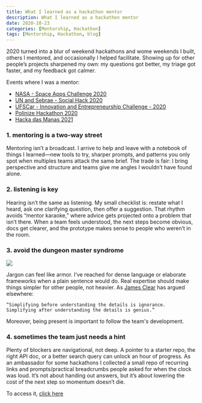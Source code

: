 ```yaml
---
title: What I learned as a hackathon mentor
description: What I learned as a hackathon mentor
date: 2020-10-23
categories: [Mentorship, Hackathon]
tags: [Mentorship, Hackathon, blog]
---
```


2020 turned into a blur of weekend hackathons and wome weekends I built, others I mentored, and occasionally I helped facilitate. Showing up for other people’s projects sharpened my own: my questions got better, my triage got faster, and my feedback got calmer.

Events where I was a mentor:

- [NASA - Space Apps Challenge 2020](https://2020.spaceappschallenge.org/awards/global-nominees)
- [UN and Sebrae - Social Hack 2020](https://www.sympla.com.br/social-hack---hackeando-os-objetivos-globais-da-onu__661769)
- [UFSCar - Innovation and Entrepreneurship Challenge - 2020](https://www.facebook.com/desafioufscar/)
- [Polinize Hackathon 2020](https://hackathon.polinize.com/)
- [Hacka das Manas 2021](https://www.hackathondasmanas.com/)

### 1. mentoring is a two-way street

Mentoring isn’t a broadcast. I arrive to help and leave with a notebook of things I learned—new tools to try, sharper prompts, and patterns you only spot when multiples teams attack the same brief. The trade is fair: I bring perspective and structure and teams give me angles I wouldn’t have found alone.


### 2. listening is key

Hearing isn’t the same as listening. My small checklist is: restate what I heard, ask one clarifying question, then offer a suggestion. That rhythm avoids “mentor karaoke,” where advice gets projected onto a problem that isn’t there. When a team feels understood, the next steps become obvious, docs get clearer, and the prototype makes sense to people who weren’t in the room.

### 3. avoid the dungeon master syndrome

![](https://i.imgur.com/tcgdHjD.jpg)

Jargon can feel like armor. I’ve reached for dense language or elaborate frameworks when a plain sentence would do. Real expertise should make things simpler for other people, not heavier. As [James Clear](https://jamesclear.com/) has argued elsewhere: 

```
“Simplifying before understanding the details is ignorance.
Simplifying after understanding the details is genius.”
```

Moreover, being present is important to follow the team's development.

### 4. sometimes the team just needs a hint

Plenty of blockers are navigational, not deep. A pointer to a starter repo, the right API doc, or a better search query can unlock an hour of progress. As an ambassador for some hackathons I collected a small repo of recurring links and prompts/practical breadcrumbs people asked for when the clock was loud. It’s not about handing out answers, but it’s about lowering the cost of the next step so momentum doesn’t die.

To access it, [click here](https://github.com/Lorenalgm/hackathon-dicas)
